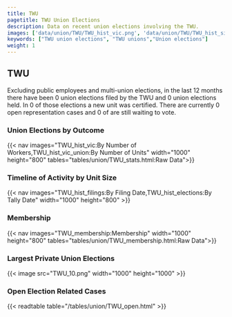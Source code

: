 ```yaml
---
title: TWU
pagetitle: TWU Union Elections
description: Data on recent union elections involving the TWU.
images: ['data/union/TWU/TWU_hist_vic.png', 'data/union/TWU/TWU_hist_size.png', 'data/union/TWU/TWU_10.png']
keywords: ["TWU union elections", "TWU unions","Union elections"]
weight: 1
---
```

##  TWU

Excluding public employees and multi-union elections, in the last 12 months there have been 0 union elections filed by the TWU and 0 union elections held. In 0 of those elections a new unit was certified. There are currently 0 open representation cases and 0 of are still waiting to vote.

### Union Elections by Outcome
{{< nav images="TWU_hist_vic:By Number of Workers,TWU_hist_vic_union:By Number of Units" width="1000" height="800" tables="tables/union/TWU_stats.html:Raw Data">}}

### Timeline of Activity by Unit Size
{{< nav images="TWU_hist_filings:By Filing Date,TWU_hist_elections:By Tally Date" width="1000" height="800" >}}

### Membership
{{< nav images="TWU_membership:Membership" width="1000" height="800" tables="tables/union/TWU_membership.html:Raw Data">}}

### Largest Private Union Elections
{{< image src="TWU_10.png" width="1000" height="1000"  >}}

### Open Election Related Cases
{{< readtable table="/tables/union/TWU_open.html" >}}

